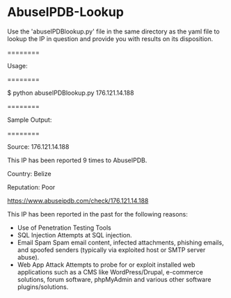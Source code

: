 # AbuseIPDB-Lookup


Use the 'abuseIPDBlookup.py' file in the same directory as the yaml file to lookup the IP in question and provide you with results on its disposition. 


========

Usage:

========


$ python abuseIPDBlookup.py 176.121.14.188


========

Sample Output:

========

Source: 176.121.14.188

This IP has been reported 9 times to AbuseIPDB.

Country: Belize

Reputation: Poor

https://www.abuseipdb.com/check/176.121.14.188

This IP has been reported in the past for the following reasons: 

- Use of Penetration Testing Tools
- SQL Injection Attempts at SQL injection.
- Email Spam Spam email content, infected attachments, phishing emails, and spoofed senders (typically via exploited host or SMTP server abuse).
- Web App Attack Attempts to probe for or exploit installed web applications such as a CMS like WordPress/Drupal, e-commerce solutions, forum software, phpMyAdmin and various other software plugins/solutions.
